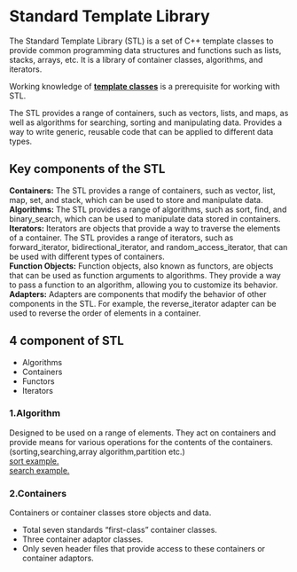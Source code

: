 # Standard Template Library

The Standard Template Library (STL) is a set of C++ template classes to provide common programming data structures and functions such as lists, stacks, arrays, etc. It is a library of container classes, algorithms, and iterators.

Working knowledge of [__template classes__](./Templates_cpp.md) is a prerequisite for working with STL.

The STL provides a range of containers, such as vectors, lists, and maps, as well as algorithms for searching, sorting and manipulating data. Provides a way to write generic, reusable code that can be applied to different data types.

## Key components of the STL

__Containers:__ The STL provides a range of containers, such as vector, list, map, set, and stack, which can be used to store and manipulate data.  
__Algorithms:__ The STL provides a range of algorithms, such as sort, find, and binary_search, which can be used to manipulate data stored in containers.  
__Iterators:__ Iterators are objects that provide a way to traverse the elements of a container. The STL provides a range of iterators, such as forward_iterator, bidirectional_iterator, and random_access_iterator, that can be used with different types of containers.  
__Function Objects:__ Function objects, also known as functors, are objects that can be used as function arguments to algorithms. They provide a way to pass a function to an algorithm, allowing you to customize its behavior.  
__Adapters:__ Adapters are components that modify the behavior of other components in the STL. For example, the reverse_iterator adapter can be used to reverse the order of elements in a container.  

## 4 component of STL

- Algorithms
- Containers
- Functors
- Iterators

### __1.Algorithm__

Designed to be used on a range of elements. They act on containers and provide means for various operations for the contents of the containers.(sorting,searching,array algorithm,partition etc.)  
[sort example.](../sort_algorithm_STL.cpp)  
[search example.](../search_algorithm_STL.cpp)

### __2.Containers__

Containers or container classes store objects and data.

- Total seven standards “first-class” container classes.
- Three container adaptor classes.
- Only seven header files that provide access to these containers or container adaptors.
